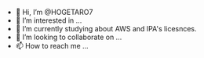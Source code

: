 - 👋 Hi, I’m @HOGETARO7
- 👀 I’m interested in ...
- 🌱 I’m currently studying about AWS and IPA's licesnces.
- 💞️ I’m looking to collaborate on ...
- 📫 How to reach me ...

<!---
HOGETARO7/HOGETARO7 is a ✨ special ✨ repository because its `README.md` (this file) appears on your GitHub profile.
You can click the Preview link to take a look at your changes.
--->
